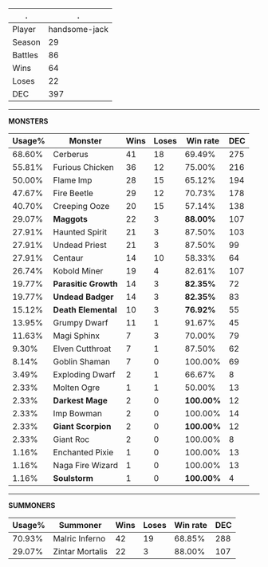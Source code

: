 .|.
|-|-
Player|handsome-jack
Season|29
Battles|86
Wins|64
Loses|22
DEC|397

---
**MONSTERS**

Usage%|Monster|Wins|Loses|Win rate|DEC|
-|-|-|-|-|-|
68.60%|Cerberus|41|18|69.49%|275|
55.81%|Furious Chicken|36|12|75.00%|216|
50.00%|Flame Imp|28|15|65.12%|194|
47.67%|Fire Beetle|29|12|70.73%|178|
40.70%|Creeping Ooze|20|15|57.14%|138|
29.07%|**Maggots**|22|3|**88.00%**|107|
27.91%|Haunted Spirit|21|3|87.50%|103|
27.91%|Undead Priest|21|3|87.50%|99|
27.91%|Centaur|14|10|58.33%|64|
26.74%|Kobold Miner|19|4|82.61%|107|
19.77%|**Parasitic Growth**|14|3|**82.35%**|72|
19.77%|**Undead Badger**|14|3|**82.35%**|83|
15.12%|**Death Elemental**|10|3|**76.92%**|55|
13.95%|Grumpy Dwarf|11|1|91.67%|45|
11.63%|Magi Sphinx|7|3|70.00%|79|
9.30%|Elven Cutthroat|7|1|87.50%|62|
8.14%|Goblin Shaman|7|0|100.00%|69|
3.49%|Exploding Dwarf|2|1|66.67%|8|
2.33%|Molten Ogre|1|1|50.00%|13|
2.33%|**Darkest Mage**|2|0|**100.00%**|12|
2.33%|Imp Bowman|2|0|100.00%|14|
2.33%|**Giant Scorpion**|2|0|**100.00%**|12|
2.33%|Giant Roc|2|0|100.00%|8|
1.16%|Enchanted Pixie|1|0|100.00%|13|
1.16%|Naga Fire Wizard|1|0|100.00%|13|
1.16%|**Soulstorm**|1|0|**100.00%**|4|

---
**SUMMONERS**

Usage%|Summoner|Wins|Loses|Win rate|DEC|
-|-|-|-|-|-|
70.93%|Malric Inferno|42|19|68.85%|288|
29.07%|Zintar Mortalis|22|3|88.00%|107|
